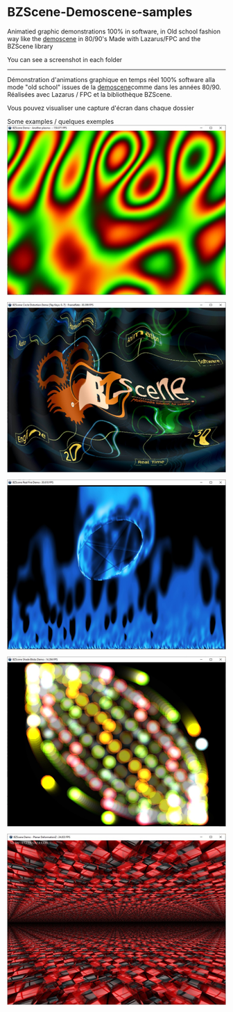 # BZScene-Demoscene-samples
Animatied graphic demonstrations 100% in software, in Old school fashion way like the [demoscene](https://en.wikipedia.org/wiki/Demoscene)  in 80/90's
Made with Lazarus/FPC and the BZScene library

You can see a screenshot in each folder
_______________________________________________________

Démonstration d'animations graphique en temps réel 100% software alla mode "old school" issues de la [demoscene](https://en.wikipedia.org/wiki/Demoscene)comme dans les années 80/90. 
Réalisées avec Lazarus / FPC et la bibliothèque BZScene.

Vous pouvez visualiser une capture d'écran dans chaque dossier

Some examples / quelques exemples
![Plasma](https://raw.githubusercontent.com/jdelauney/BZScene-Demoscene-samples/master/AnotherPlasma/screenshot.jpg)

![CircularDistortion](https://raw.githubusercontent.com/jdelauney/BZScene-Demoscene-samples/master/CircleDistortion/screenshot.jpg)

![Realfire](https://raw.githubusercontent.com/jdelauney/BZScene-Demoscene-samples/master/RealFire/screenshot.jpg)

![Shadeblobs](https://raw.githubusercontent.com/jdelauney/BZScene-Demoscene-samples/master/ShadeBlobs/screenshot.jpg)

![plannardeformation](https://raw.githubusercontent.com/jdelauney/BZScene-Demoscene-samples/master/PlanarDeformationZ/screenshot01.jpg)





